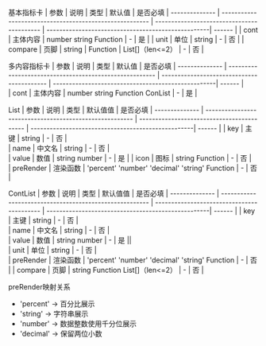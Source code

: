 基本指标卡
| 参数           | 说明                                                    | 类型                                        | 默认值                                               | 是否必填 
| -------------- | ------------------------------------------------------- | ------------------------------------------ | ---------------------------------------------------| ------ | 
| cont      | 主体内容                                        | number string Function                                   | -                                 | 是 | 
| unit      | 单位                                        | string                                     | -                                 | 否 | 
| compare      | 页脚                                        | string | Function | List[]（len<=2）                                     | -                                 | 否 |

多内容指标卡
| 参数           | 说明                                                    | 类型                                        | 默认值                                               | 是否必填 
| -------------- | ------------------------------------------------------- | ------------------------------------------ | ---------------------------------------------------| ------ |                                       
| cont      | 主体内容                                        | number string Function ConList                                     | -                                 | 是 | 


List
| 参数           | 说明                                                    | 类型                                        | 默认值值                                               | 是否必填 
| -------------- | ------------------------------------------------------- | ------------------------------------------ | ---------------------------------------------------| ------ |
| key  | 主键                                        | string                                       | -                    | 否 |                                      
| name      | 中文名                                        | string                                      | -                                                     | 否 |  
| value     | 数值                               | string number                                      | -                            | 是 |
| icon             | 图标                                         | string Function                                      | -                     | 否 |                                          
| preRender      | 渲染函数                                        | 'percent' 'number' 'decimal' 'string' Function                                     | -                                 | 否 | 

ContList
| 参数           | 说明                                                    | 类型                                        | 默认值值                                               | 是否必填 
| -------------- | ------------------------------------------------------- | ------------------------------------------ | ---------------------------------------------------| ------ |
| key  | 主键                                        | string                                       | -                    | 否 |                                      
| name      | 中文名                                        | string                                      | -                                                     | 否 |  
| value     | 数值                               | string number                                      | -                            | 是 ||    
| unit      | 单位                                        | string                                     | -                                 | 否 |                                       
| preRender      | 渲染函数                                        | 'percent' 'number' 'decimal' 'string' Function                                     | -                                 | 否 | 
| compare      | 页脚                                        | string Function List[]（len<=2）                                     | -                                 | 否 |

preRender映射关系  
- 'percent' -> 百分比展示 
- 'string' -> 字符串展示  
- 'number' -> 数据整数使用千分位展示 
- 'decimal' -> 保留两位小数
